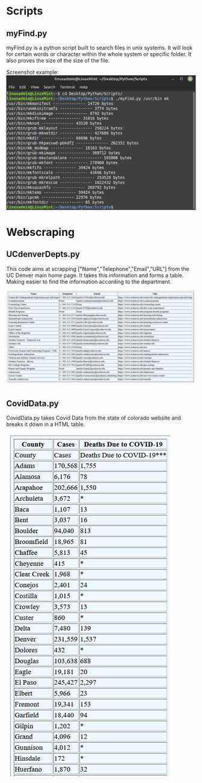# Scripts
## myFind.py
myFind.py is a python script built to search files in unix systems. It will look for certain words or character within the whole system or specific folder. It also proves the size of the size of the file.

Screenshot example:
![image](screenshots/myfind.py.png "myFind.py")


# Webscraping
## UCdenverDepts.py
This code aims at scrapping ["Name","Telephone","Email","URL"] from the UC Denver main home page. It takes this information and forms a table. Making easier to find the information according to the department. 

![image](screenshots/deptTable.png "Departments")


## CovidData.py
CovidData.py takes Covid Data from the state of colorado website and breaks it down in a HTML table.

![image](screenshots/countyData.png "CovidData")

